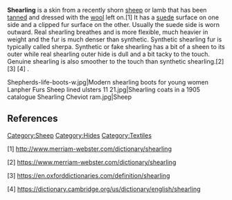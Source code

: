 **Shearling** is a skin from a recently shorn [sheep](sheep "wikilink")
or lamb that has been [tanned](Tanning_(leather) "wikilink") and dressed
with the [wool](wool "wikilink") left on.[1] It has a
[suede](suede "wikilink") surface on one side and a clipped fur surface
on the other. Usually the suede side is worn outward. Real shearling
breathes and is more flexible, much heavier in weight and the fur is
much denser than synthetic. Synthetic shearling fur is typically called
sherpa. Synthetic or fake shearling has a bit of a sheen to its outer
while real shearling outer hide is dull and a bit tacky to the touch.
Genuine shearling is also smoother to the touch than synthetic
shearling.[2] [3] [4] .

Shepherds-life-boots-w.jpg\|Modern shearling boots for young women
Lanpher Furs Sheep lined ulsters 11 21.jpg\|Shearling coats in a 1905
catalogue Shearling Cheviot ram.jpg\|Sheep

## References

[Category:Sheep](Category:Sheep "wikilink")
[Category:Hides](Category:Hides "wikilink")
[Category:Textiles](Category:Textiles "wikilink")

[1] <http://www.merriam-webster.com/dictionary/shearling>

[2] <https://www.merriam-webster.com/dictionary/shearling>

[3] <https://en.oxforddictionaries.com/definition/shearling>

[4] <https://dictionary.cambridge.org/us/dictionary/english/shearling>